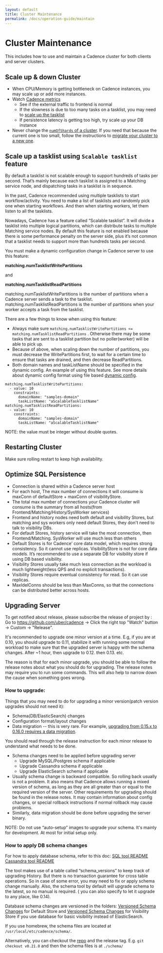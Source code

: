 ```yaml
---
layout: default
title: Cluster Maintenance
permalink: /docs/operation-guide/maintain
---
```


# Cluster Maintenance
This includes how to use and maintain a Cadence cluster for both clients and server clusters.

## Scale up & down Cluster
* When CPU/Memory is getting bottleneck on Cadence instances, you may scale up or add more instances.
* Watch [Cadence metrics](/docs/operation-guide/monitor/)
  * See if the external traffic to frontend is normal
  * If the slowness is due to too many tasks on a tasklist, you may need to [scale up the tasklist](/docs/operation-guide/maintain/#scale-up-a-tasklist-using-scalable-tasklist-feature)
  * If persistence latency is getting too high, try scale up your DB instance
* Never change the [`numOfShards` of a cluster](/docs/operation-guide/setup/#static-configuration). If you need that because the current one is too small, follow the instructions to [migrate your cluster to a new one](/docs/operation-guide/maintain/#migrate-cadence-cluster).  

## Scale up a tasklist using `Scalable tasklist` feature
By default a tasklist is not scalable enough to support hundreds of tasks per second. That’s mainly because each tasklist is assigned to a Matching service node, and dispatching tasks in a tasklist is in sequence.

In the past, Cadence recommended using multiple tasklists to start workflow/activity. You need to make a list of tasklists and randomly pick one when starting workflows. And then when starting workers, let them listen to all the tasklists.

Nowadays, Cadence has a feature called “Scalable tasklist”. It will divide a tasklist into multiple logical partitions, which can distribute tasks to multiple Matching service nodes. By default this feature is not enabled because there is some performance penalty on the server side, plus it’s not common that a tasklist needs to support more than hundreds tasks per second.

You must make a dynamic configuration change in Cadence server to use this feature:

**matching.numTasklistWritePartitions**

and

**matching.numTasklistReadPartitions**

matching.numTasklistWritePartitions is the number of partitions when a Cadence server sends a task to the tasklist.
matching.numTasklistReadPartitions is the number of partitions when your worker accepts a task from the tasklist.

There are a few things to know when using this feature:
* Always make sure `matching.numTasklistWritePartitions <= matching.numTasklistReadPartitions` . Otherwise there may be some tasks that are sent to a tasklist partition but no poller(worker) will be able to pick up.
* Because of above, when scaling down the number of partitions, you must decrease the WritePartitions first, to wait for a certain time to ensure that tasks are drained, and then decrease ReadPartitions.
* Both domain names and taskListName should be specified in the dynamic config. An example of using this feature. See more details about dynamic config format using file based [dynamic config](/docs/operation-guide/setup/#static-configs).

```
matching.numTasklistWritePartitions:
  - value: 10
    constraints:
      domainName: "samples-domain"
      taskListName: "aScalableTasklistName"
matching.numTasklistReadPartitions:
  - value: 10
    constraints:
      domainName: "samples-domain"
      taskListName: "aScalableTasklistName"
```

NOTE: the value must be integer without double quotes.

## Restarting Cluster
Make sure rolling restart to keep high availability.

## Optimize SQL Persistence
* Connection is shared within a Cadence server host
* For each host, The max number of connections it will consume is maxConn of defaultStore + maxConn of visibilityStore.
* The total max number of connections your Cadence cluster will consume is the summary from all hosts(from Frontend/Matching/History/SysWorker services)
* Frontend and history nodes need both default and visibility Stores, but matching and sys workers only need default Stores, they don't need to talk to visibility DBs.
* For default Stores, history service will take the most connection, then Frontend/Matching. SysWorker will use much less than others
* Default Stores is for Cadence’ core data model, which requires strong consistency. So it cannot use replicas.  VisibilityStore is not for core data models. It’s recommended to use a separate DB for visibility store if using DB based visibility.
* Visibility Stores usually take much less connection as the workload is much lightweight(less QPS and no explicit transactions).
* Visibility Stores require eventual consistency for read. So it can use replicas.
* MaxIdelConns should be less than MaxConns, so that the connections can be distributed better across hosts.


## Upgrading Server  

To get notified about release, please subscribe the release of project by : Go to https://github.com/uber/cadence -> Click the right top "Watch" button -> Custom -> "Release".

It's recommended to upgrade one minor version at a time. E.g, if you are at 0.10, you should upgrade to 0.11, stabilize it with running some normal workload to make sure that the upgraded server is happy with the schema changes. After ~1 hour, then upgrade to 0.12. then 0.13. etc.

The reason is that for each minor upgrade, you should be able to follow the release notes about what you should do for upgrading. The release notes may require you to run some commands. This will also help to narrow down the cause when something goes wrong.


### How to upgrade:
Things that you may need to do for upgrading a minor version(patch version upgrades should not need it):
* Schema(DB/ElasticSearch) changes
* Configuration format/layout changes
* Data migration -- this is very rare. For example, [upgrading from 0.15.x to 0.16.0 requires a data migration](https://github.com/uber/cadence/releases/tag/v0.16.0).

You should read through the release instruction for each minor release to understand what needs to be done.

* Schema changes need to be applied before upgrading server
  * Upgrade MySQL/Postgres schema if applicable
  * Upgrade Cassandra schema if applicable
  * Upgrade ElasticSearch schema if applicable
* Usually schema change is backward compatible. So rolling back usually is not a problem. It also means that Cadence allows running a mixed version of schema, as long as they are all greater than or equal to the required version of the server.
Other requirements for upgrading should be found in the release notes. It may contain information about config changes, or special rollback instructions if normal rollback may cause problems.
* Similarly, data migration should be done before upgrading the server binary.


NOTE: Do not use “auto-setup” images to upgrade your schema. It's mainly for development. At most for initial setup only.


### How to apply DB schema changes
For how to apply database schema, refer to this doc: [SQL tool README](https://github.com/uber/cadence/tree/master/tools/sql)
[Cassandra tool README](https://github.com/uber/cadence/tree/master/tools/cassandra)

The tool makes use of a table called “schema_versions” to keep track of upgrading History. But there is no transaction guarantee for cross table operations. So in case of some error, you may need to fix or apply schema change manually.
Also, the schema tool by default will upgrade schema to the latest, so no manual is required. ( you can also specify to let it upgrade to any place, like 0.14).

Database schema changes are versioned in the folders: [Versioned Schema Changes](https://github.com/uber/cadence/tree/master/schema/mysql/v57/cadence/versioned) for Default Store
and [Versioned Schema Changes](https://github.com/uber/cadence/tree/master/schema/mysql/v57/visibility/versioned) for Visibility Store if you use database for basic visibility instead of ElasticSearch.

If you use homebrew, the schema files are located at `/usr/local/etc/cadence/schema/`.

Alternatively, you can checkout the [repo](https://github.com/uber/cadence) and the release tag. E.g. `git checkout v0.21.0` and then the schema files is at `./schema/`
